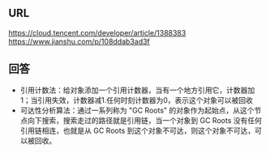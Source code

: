 
## URL
 https://cloud.tencent.com/developer/article/1388383
 https://www.jianshu.com/p/108ddab3ad3f
 

## 回答
   * 引用计数法：给对象添加一个引用计数器，当有一个地方引用它，计数器加1；当引用失效，计数器减1.任何时刻计数器为0，表示这个对象可以被回收
   * 可达性分析算法：通过一系列称为 "GC Roots" 的对象作为起始点，从这个节点向下搜索，搜索走过的路径就是引用链，当一个对象到 GC Roots 没有任何引用链相连，也就是从 GC Roots 到这个对象不可达，则这个对象不可达，可以被回收。
   